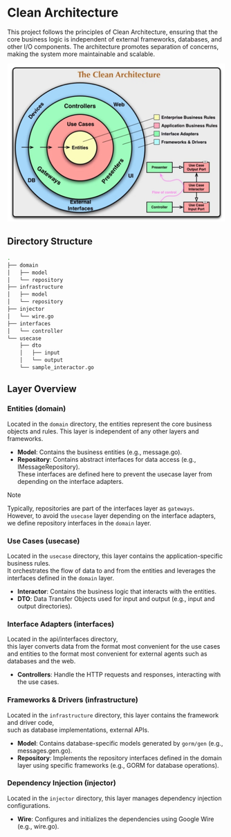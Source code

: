 # Clean Architecture

This project follows the principles of Clean Architecture, 
ensuring that the core business logic is independent of external frameworks, databases, and other I/O components. 
The architecture promotes separation of concerns, making the system more maintainable and scalable.

![Test Image 4](./clean_architecture.png)

## Directory Structure
```bash
.
├── domain
│   ├── model
│   └── repository
├── infrastructure
│   ├── model
│   └── repository
├── injector
│   └── wire.go
├── interfaces
│   └── controller
└── usecase
    ├── dto
    │   ├── input
    │   └── output
    └── sample_interactor.go
```

## Layer Overview

### Entities (domain)
Located in the `domain` directory, the entities represent the core business objects and rules. 
This layer is independent of any other layers and frameworks.

- **Model**: Contains the business entities (e.g., message.go). 
- **Repository**: Contains abstract interfaces for data access (e.g., IMessageRepository).  
These interfaces are defined here to prevent the usecase layer from depending on the interface adapters.

> [!NOTE]
> Typically, repositories are part of the interfaces layer as `gateways`.  
> However, to avoid the `usecase` layer depending on the interface adapters,  
> we define repository interfaces in the `domain` layer.

### Use Cases (usecase)

Located in the `usecase` directory, this layer contains the application-specific business rules.  
It orchestrates the flow of data to and from the entities and leverages the interfaces defined in the `domain` layer.

- **Interactor**: Contains the business logic that interacts with the entities.
- **DTO**: Data Transfer Objects used for input and output (e.g., input and output directories).

### Interface Adapters (interfaces)

Located in the api/interfaces directory,  
this layer converts data from the format most convenient for the use cases and entities to the format most convenient for external agents such as databases and the web.

- **Controllers**: Handle the HTTP requests and responses, interacting with the use cases.

### Frameworks & Drivers (infrastructure)

Located in the `infrastructure` directory, this layer contains the framework and driver code,  
such as database implementations, external APIs.

- **Model**: Contains database-specific models generated by `gorm/gen` (e.g., messages.gen.go).
- **Repository**: Implements the repository interfaces defined in the domain layer using specific frameworks (e.g., GORM for database operations).

### Dependency Injection (injector)

Located in the `injector` directory, this layer manages dependency injection configurations.

- **Wire**: Configures and initializes the dependencies using Google Wire (e.g., wire.go).